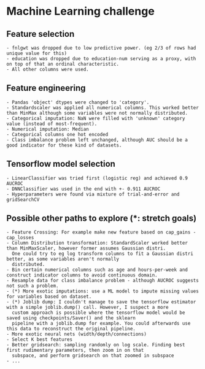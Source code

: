 # Machine Learning challenge

## Feature selection
    - fnlgwt was dropped due to low predictive power. (eg 2/3 of rows had unique value for this)
    - education was dropped due to education-num serving as a proxy, with on top of that an ordinal characteristic.
    - All other columns were used.

## Feature engineering
    - Pandas 'object' dtypes were changed to 'category'.
    - Standardscaler was applied all numerical columns. This worked better than MinMax although some variables were not normally distributed.
    - Categorical imputation: NaN were filled with 'unknown' category value (instead of most-frequent).
    - Numerical imputation: Median
    - Categorical columns one hot encoded
    - Class imbalance problem left unchanged, although AUC should be a good indicator for these kind of datasets.

## Tensorflow model selection
    - LinearClassifier was tried first (logistic reg) and achieved 0.9 AUCROC
    - DNNClassifier was used in the end with +- 0.911 AUCROC
    - Hyperparameters were found via mixture of trial-and-error and gridSearchCV

## Possible other paths to explore (*: stretch goals)
    - Feature Crossing: For example make new feature based on cap_gains - cap_losses
    - Column Distribution transformation: StandardScaler worked better than MinMaxScaler, however former assumes Gaussian distri.
      One could try to eg log transform columns to fit a Gaussian distri better, as some variables aren't normally
      distributed.
    - Bin certain numerical columns such as age and hours-per-week and construct indicator columns to avoid continuous domain.
    - Resample data for class imbalance problem - although AUCROC suggests not such a problem.
    - (*) More exotic imputations: use a ML model to impute missing values for variables based on dataset.
    - (*) Joblib dump: I couldn't manage to save the tensorflow estimator with a simple joblib.dump() call. However, I suspect a more
      custom approach is possible where the tensorflow model would be saved using checkpoints/Saver() and the sklearn
      pipeline with a joblib.dump for example. You could afterwards use this data to reconstruct the original pipeline.
    - More exotic neural nets (width/depth/connections)
    - Select K best features
    - Better gridsearch: sampling randomly on log scale. Finding best first rudimentary parameters, then zoom in on that
      subspace, and perform gridsearch on that zoomed in subspace
    - ...
